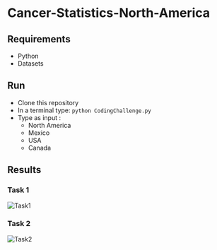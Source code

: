 # Cancer-Statistics-North-America
## Requirements
- Python
- Datasets
## Run
* Clone this repository
* In a terminal type: `python CodingChallenge.py`
* Type as input : 
  * North America 
  * Mexico  
  * USA 
  * Canada
## Results
### Task 1
![Task1](https://github.com/racec9999/Cancer-Statistics-North-America/blob/main/Results/Task1.png)
<br>
### Task 2
![Task2](https://github.com/racec9999/Cancer-Statistics-North-America/blob/main/Results/Task2.png)
<br>
